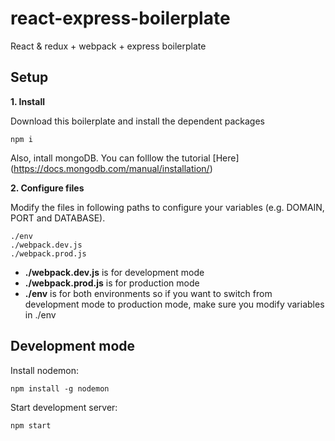 # react-express-boilerplate
React &amp; redux + webpack + express boilerplate

## Setup

**1. Install**

Download this boilerplate and install the dependent packages
```
npm i
```
Also, intall mongoDB. You can folllow the tutorial [Here] (https://docs.mongodb.com/manual/installation/)

**2. Configure files**

Modify the files in following paths to configure your variables (e.g. DOMAIN, PORT and DATABASE).

```
./env
./webpack.dev.js
./webpack.prod.js
```
- **./webpack.dev.js** is for development mode
- **./webpack.prod.js** is for production mode
- **./env** is for both environments so if you want to switch from development mode to production mode, make sure you modify variables in ./env


## Development mode

Install nodemon:
```
npm install -g nodemon
```
Start development server:
```
npm start
```
